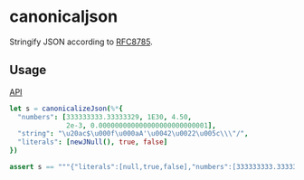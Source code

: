 # canonicaljson 

Stringify JSON according to [RFC8785](https://tools.ietf.org/html/rfc8785).

## Usage 

[API](https://jackhftang.github.io/canonicaljson.nim/canonicaljson.html)

```nim
let s = canonicalizeJson(%*{
  "numbers": [333333333.33333329, 1E30, 4.50,
              2e-3, 0.000000000000000000000000001],
  "string": "\u20ac$\u000f\u000aA'\u0042\u0022\u005c\\\"/",
  "literals": [newJNull(), true, false]
})

assert s == """{"literals":[null,true,false],"numbers":[333333333.3333333,1e+30,4.5,0.002,1e-27],"string":"€$\u000f\nA'B\"\\\\\"/"}"""
```

